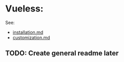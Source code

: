 # Vueless:

See:
* [installation.md](installation.md)
* [customization.md](customization.md)

## TODO: Create general readme later

